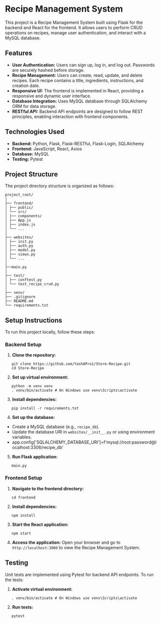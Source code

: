 # Recipe Management System

This project is a Recipe Management System built using Flask for the backend and React for the frontend. It allows users to perform CRUD operations on recipes, manage user authentication, and interact with a MySQL database.

## Features

- **User Authentication:** Users can sign up, log in, and log out. Passwords are securely hashed before storage.
- **Recipe Management:** Users can create, read, update, and delete recipes. Each recipe contains a title, ingredients, instructions, and creation date.
- **Responsive UI:** The frontend is implemented in React, providing a responsive and dynamic user interface.
- **Database Integration:** Uses MySQL database through SQLAlchemy ORM for data storage.
- **RESTful API:** Backend API endpoints are designed to follow REST principles, enabling interaction with frontend components.

## Technologies Used

- **Backend:** Python, Flask, Flask-RESTful, Flask-Login, SQLAlchemy
- **Frontend:** JavaScript, React, Axios
- **Database:** MySQL
- **Testing:** Pytest

## Project Structure

The project directory structure is organized as follows:

```
project_root/
│
├── frontend/
│ ├── public/
│ └── src/
│ ├── components/
│ ├── App.js
│ ├── index.js
│ └── ...
│
├── websites/
│ ├── init.py
│ ├── auth.py
│ ├── model.py
│ ├── views.py
│ └── ...
│
├──main.py
|
├── test/
│ ├── conftest.py
│ └── test_recipe_crud.py
│
├── venv/
├── .gitignore
├── README.md
└── requirements.txt
```

## Setup Instructions

To run this project locally, follow these steps:

### Backend Setup

1. **Clone the repository:**

```
   git clone https://github.com/YashAPro1/Store-Recipe.git
   cd Store-Recipe
```

2. **Set up virtual environment:**

```
   python -m venv venv
   . venv/bin/activate # On Windows use venv\Scripts\activate
```

3. **Install dependencies:**

```
   pip install -r requirements.txt
```

4. **Set up the database:**

- Create a MySQL database (e.g., `recipe_db`).
- Update the database URI in `websites/__init__.py` or using environment variables.
- app.config['SQLALCHEMY_DATABASE_URI']=f'mysql://root:password@localhost:3306/recipe_db'

5. **Run Flask application:**

```
   main.py
```

### Frontend Setup

1. **Navigate to the frontend directory:**

```
   cd frontend
```

2. **Install dependencies:**

```
   npm install
```

3. **Start the React application:**

```
   npm start
```

4. **Access the application:**
   Open your browser and go to `http://localhost:3000` to view the Recipe Management System.

## Testing

Unit tests are implemented using Pytest for backend API endpoints. To run the tests:

1. **Activate virtual environment:**

```
   . venv/bin/activate # On Windows use venv\Scripts\activate
```

2. **Run tests:**

```
   pytest
```
